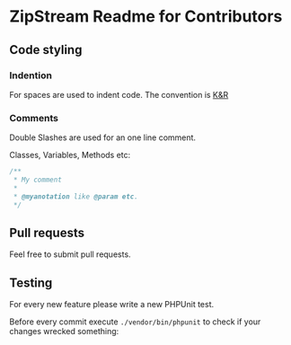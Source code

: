 # ZipStream Readme for Contributors
## Code styling
### Indention
For spaces are used to indent code. The convention is [K&R](http://en.wikipedia.org/wiki/Indent_style#K&R)

### Comments
Double Slashes are used for an one line comment.

Classes, Variables, Methods etc:

```php
/**
 * My comment
 *
 * @myanotation like @param etc.
 */
```

## Pull requests
Feel free to submit pull requests.

## Testing
For every new feature please write a new PHPUnit test.

Before every commit execute `./vendor/bin/phpunit` to check if your changes wrecked something: